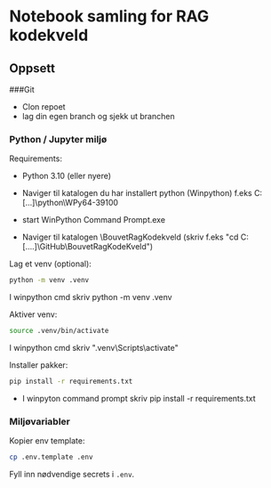 # Notebook samling for RAG kodekveld


## Oppsett

###Git
- Clon repoet 
- lag din egen branch og sjekk ut branchen


### Python / Jupyter miljø
Requirements:
- Python 3.10 (eller nyere)

- Naviger til katalogen du har installert python (Winpython) f.eks C:\[...]\python\WPy64-39100
- start WinPython Command Prompt.exe
- Naviger til katalogen \BouvetRagKodekveld (skriv f.eks "cd C:[....]\GitHub\BouvetRagKodeKveld")


Lag et venv (optional):
``` bash
python -m venv .venv
```
I winpython cmd skriv python -m venv .venv

Aktiver venv:
```bash
source .venv/bin/activate
```
I winpython cmd skriv ".venv\Scripts\activate"

Installer pakker:
```bash
pip install -r requirements.txt
```
- I winpyton command prompt skriv pip install -r requirements.txt

### Miljøvariabler

Kopier env template:
```bash
cp .env.template .env
```

Fyll inn nødvendige secrets i `.env`.